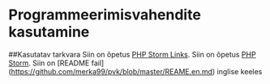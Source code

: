 # Programmeerimisvahendite kasutamine
##Kasutatav tarkvara
Siin on õpetus [PHP Storm Links](https://help.github.com/articles/basic-writing-and-formatting-syntax/#links).
Siin on õpetus [PHP Storm](https://gist.github.com/PurpleBooth/109311bb0361f32d87a2).
Siin on [README fail] (https://github.com/merka99/pvk/blob/master/REAME.en.md) inglise keeles 